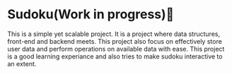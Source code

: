 # Sudoku(Work in progress):construction:

  This is a simple yet scalable project. It is a project where data structures, front-end and backend meets. This project also focus on effectively store user data
  and perform operations on available data with ease. This project is a good learning experiance and also tries to make sudoku interactive to an extent.
